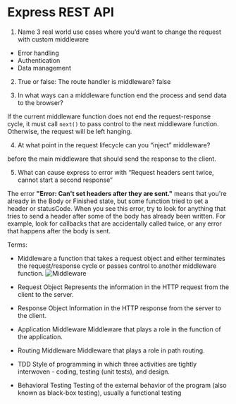 # Express REST API

1. Name 3 real world use cases where you’d want to change the request with custom middleware

- Error handling
- Authentication
- Data management

2. True or false: The route handler is middleware? false

3. In what ways can a middleware function end the process and send data to the browser?

If the current middleware function does not end the request-response cycle, it must call `next()` to pass control to the next middleware function. Otherwise, the request will be left hanging.

4. At what point in the request lifecycle can you “inject” middleware?

before the main middleware that should send the response to the client.

5. What can cause express to error with “Request headers sent twice, cannot start a second response”

The error **"Error: Can't set headers after they are sent."** means that you're already in the Body or Finished state, but some function tried to set a header or statusCode. When you see this error, try to look for anything that tries to send a header after some of the body has already been written. For example, look for callbacks that are accidentally called twice, or any error that happens after the body is sent.

Terms:

- Middleware
  a function that takes a request object and either terminates the request/response cycle or passes control to another middleware
  function.
  ![Middleware](https://cdn-images-1.medium.com/fit/t/1600/480/1*NdJKXX4mSin7D3QENE0RJw.png)

- Request Object
  Represents the information in the HTTP request from the client to the server.

- Response Object
  Information in the HTTP response from the server to the client.

- Application Middleware
  Middleware that plays a role in the function of the application.

- Routing Middleware
  Middleware that plays a role in path routing.

- TDD
  Style of programming in which three activities are tightly interwoven - coding, testing (unit tests), and design.

- Behavioral Testing
  Testing of the external behavior of the program (also known as black-box testing), usually a functional testing

